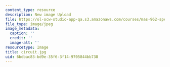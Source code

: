 ```yaml
---
content_type: resource
description: New image Upload
file: https://ol-ocw-studio-app-qa.s3.amazonaws.com/courses/mas-962-special-topics-new-textiles-spring-2010/6bdbac83bd9e35f63f149705844bb738_circuit.jpg
file_type: image/jpeg
image_metadata:
  caption: ''
  credit: ''
  image-alt: ''
resourcetype: Image
title: circuit.jpg
uid: 6bdbac83-bd9e-35f6-3f14-9705844bb738
---
```

